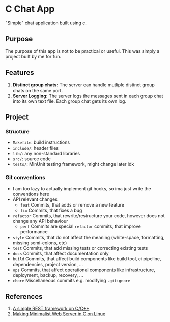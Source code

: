 # C Chat App

"Simple" chat application built using c.

## Purpose

The purpose of this app is not to be practical or useful. This was simply a project built by me for fun. 

## Features

1. **Distinct group chats:** The server can handle mutliple distinct group chats on the same port. 
2. **Server Logging:** The server logs the messages sent in each group chat into its own text file. Each group chat gets its own log.

## Project

### Structure

* `Makefile`: build instructions
* `include/`: header files
* `lib/`: any non-standard libraries
* `src/`: source code
* `tests/`: MinUnit testing framework, might change later idk

### Git conventions

* I am too lazy to actually implement git hooks, so ima just write the conventions here
* API relevant changes
    * `feat` Commits, that adds or remove a new feature
    * `fix` Commits, that fixes a bug
* `refactor` Commits, that rewrite/restructure your code, however does not change any API behaviour
    * `perf` Commits are special `refactor` commits, that improve performance
* `style` Commits, that do not affect the meaning (white-space, formatting, missing semi-colons, etc)
* `test` Commits, that add missing tests or correcting existing tests
* `docs` Commits, that affect documentation only
* `build` Commits, that affect build components like build tool, ci pipeline, dependencies, project version, ...
* `ops` Commits, that affect operational components like infrastructure, deployment, backup, recovery, ...
* `chore` Miscellaneous commits e.g. modifying `.gitignore`

## References

1. [A simple REST framework on C/C++](https://nipun-linuxtips.blogspot.com/2012/09/a-simple-rest-framework-on-cc.html)
2. [Making Minimalist Web Server in C on Linux](https://www.youtube.com/watch?v=2HrYIl6GpYg&ab_channel=NirLichtman)